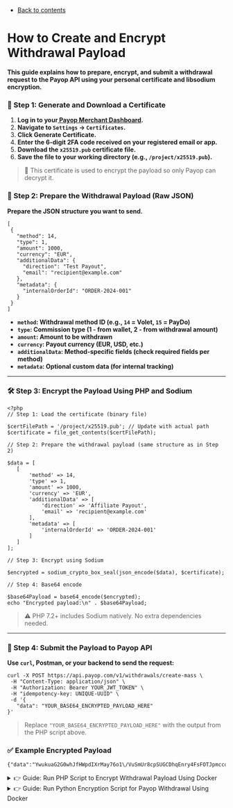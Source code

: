 * [Back to contents](../Readme.md#contents)

# How to Create and Encrypt Withdrawal Payload

**This guide explains how to prepare, encrypt, and submit a withdrawal request to the Payop API using your personal certificate and libsodium encryption.**


### **🧩 Step 1: Generate and Download a Certificate**



1. **Log in to your[ Payop Merchant Dashboard](https://payop.com/).**
2. **Navigate to <code>Settings</code> → <code>Certificates</code>.**
3. **Click Generate Certificate.**
4. **Enter the 6-digit 2FA code received on your registered email or app.**
5. **Download the <code>x25519.pub</code> certificate file.**
6. **Save the file to your working directory (e.g., <code>/project/x25519.pub</code>).**

> 🔐 This certificate is used to encrypt the payload so only Payop can decrypt it.



### **🧾 Step 2: Prepare the Withdrawal Payload (Raw JSON)**

**Prepare the JSON structure you want to send.**


```shell
[
 {
   "method": 14,
   "type": 1,
   "amount": 1000,
   "currency": "EUR",
   "additionalData": {
     "direction": "Test Payout",
     "email": "recipient@example.com"
   },
   "metadata": {
     "internalOrderId": "ORDER-2024-001"
   }
 }
]
```

* **<code>method</code>: Withdrawal method ID (e.g., <code>14</code> = Volet, <code>15</code> = PayDo)**
* **<code>type</code>: Commission type (1 - from wallet, 2 - from withdrawal amount)**
* **<code>amount</code>: Amount to be withdrawn**
* **<code>currency</code>: Payout currency (EUR, USD, etc.)**
* **<code>additionalData</code>: Method-specific fields (check required fields per method)**
* **<code>metadata</code>: Optional custom data (for internal tracking)**


---


### **🛠️ Step 3: Encrypt the Payload Using PHP and Sodium**


```shell
<?php
// Step 1: Load the certificate (binary file)

$certFilePath = '/project/x25519.pub'; // Update with actual path
$certificate = file_get_contents($certFilePath);

// Step 2: Prepare the withdrawal payload (same structure as in Step 2)

$data = [
   [
       'method' => 14,
       'type' => 1,
       'amount' => 1000,
       'currency' => 'EUR',
       'additionalData' => [
           'direction' => 'Affiliate Payout',
           'email' => 'recipient@example.com'
       ],
       'metadata' => [
           'internalOrderId' => 'ORDER-2024-001'
       ]
   ]
];

// Step 3: Encrypt using Sodium

$encrypted = sodium_crypto_box_seal(json_encode($data), $certificate);

// Step 4: Base64 encode

$base64Payload = base64_encode($encrypted);
echo "Encrypted payload:\n" . $base64Payload;
```


> ⚠️ PHP 7.2+ includes Sodium natively. No extra dependencies needed.


---


### **🧪 Step 4: Submit the Payload to Payop API**

**Use <code>curl</code>, Postman, or your backend to send the request:**


```shell
curl -X POST https://api.payop.com/v1/withdrawals/create-mass \
 -H "Content-Type: application/json" \
 -H "Authorization: Bearer YOUR_JWT_TOKEN" \
 -H "idempotency-key: UNIQUE-UUID" \
 -d '{
   "data": "YOUR_BASE64_ENCRYPTED_PAYLOAD_HERE"
}'
```

> Replace <code>"YOUR_BASE64_ENCRYPTED_PAYLOAD_HERE"</code> with the output from the PHP script above.


### **✅ Example Encrypted Payload**


```
{"data":"YwukuaG2G0whJfHWpdIXrMay76o1\/VuSmUr8cpSUGCDhqEnry4FsFOTJpmccoQ6w\/Z2VmQKgkvJ\/Hz7v8VrvYSfoTsnX4cKvoUasgC2xOwgPdYzcmx5zIq4SlEHx418OwM\/oqAHb5cEO\/IFwBlMHzL1IAc7yFCwOjSUMg+8SNlawtTLGRNtIb8V6\/gqZRZXoyQHuXoclRE1tR\/2GZjjiD6aEM0JQPNg3NssPxuQuRiRAgzhMPrnCS53FQIjZrR9sVDcb4iJxhpXORHpSZ8vLgT9Ya6RSdsNUWrpaTUBr1MACULgN8Oib1G8U7PK3YoNb8APfibnAklTLuo7HDkvFB7FQ+xIOvYfg4LgK5vbQIRensLzGVz8ktIOyLpwOw2wBgf6HrUI2HiooCg+o9hR0qqRoZCSi\/psRgQU5Ry3fSSWsw+Q39pNCm9sbQvYQZ6akti7KrcDYdLAjKFKu3DdB2lX38shjErM\/QMxjBegeOsl50DouknCq1BImSCR5HYJhJgRP1sZo8S5RfiBjSzXbgcddaSG6kIkRirCt"}
```


<details>
   <summary> 👉 Guide: Run PHP Script to Encrypt Withdrawal Payload Using Docker</summary> 
 
### **✅ Prerequisites**

* Make sure **Docker** is installed on your machine.  

👉[You can download Docker Desktop here:](https://www.docker.com/products/docker-desktop)

### **Step 1: Prepare Your Project Folder**

1. Create a folder on your local machine:


```shell
mkdir payop-withdrawal-encrypt 
cd payop-withdrawal-encrypt

```



1. Create the `encrypt.php` script:


```shell
touch encrypt.php
```



1. Paste the following example script into `encrypt.php`:


```shell
<?php
$certFilePath = __DIR__ . '/c9f5753e-587f-41fa-9b2a-b7ab998d1bcc'; // Ensure your cert is here
$certificate = file_get_contents($certFilePath);
$data = [
   [
       'method' => 14,
       'type' => 1,
       'amount' => 1000,
       'currency' => 'EUR',
       'additionalData' => [
           'direction' => 'Test payout',
           'email' => 'recipient@example.com'
       ]
   ]
];
$encryptedPayload = sodium_crypto_box_seal(json_encode($data), $certificate);
$base64Payload = base64_encode($encryptedPayload);
echo "Encrypted Base64 Payload:\n\n" . $base64Payload . PHP_EOL;
```



1. Add your `с9f5753e-587f-41fa-9b2a-b7ab998d1bcc` certificate file to the same folder.

You should now have:


```shell
payop-withdrawal-encrypt/
├── encrypt.php
└── с9f5753e-587f-41fa-9b2a-b7ab998d1bcc
```



### **Step 2: Run Docker PHP Container**

Use this one-line Docker command to run your script inside a PHP container with Sodium installed:


```shell
docker run --rm -v "$PWD":/app -w /app php:8.2-cli php encrypt.php
```


If you are using **Windows CMD**, replace `$PWD` with `%cd%`:


```shell
docker run --rm -v %cd%:/app -w /app php:8.2-cli php encrypt.php
```



### **🧾 Expected Output**

You’ll get a response like this:


```shell
Encrypted Base64 Payload:  9kQ7v9nXLHjeOyIqi+hIJfEKuOCQZ2C5WWVcnmfPHUxh1EbK5g=
```



### **📌 Notes**



* PHP 7.2+ is required because Sodium is built-in from PHP 7.2 and later.
* If you want to run the script multiple times, just run the Docker command again.
* You **don’t need to install PHP locally** — Docker handles everything inside the container.
</details>


<details>
  <summary> 👉 Guide: Run Python Encryption Script for Payop Withdrawal Using Docker</summary>  

 ### **✅ Prerequisites**


👉[**Docker** must be installed](https://www.docker.com/products/docker-desktop)


### **Step 1: Prepare the Project Folder**



1. Create a folder and enter it:


```shell
mkdir payop-python-encrypt 
cd payop-python-encrypt
```



1. Create the encryption script:


```shell
touch encrypt.py
```



1. Paste the following code into `encrypt.py`:


```shell
# encrypt.py
import libnacl
import base64
# Withdrawal data payload
message = '[{"method": 7, "amount": 0.2, "currency": "USD", "type": "1", "additionalData": {"walletNumber": "41001560683733", "direction": "Test payout"}},{"method": 7, "amount": 0.2, "currency": "USD", "type": "1", "additionalData": {"walletNumber": "51001560683733", "direction": "Test payout 2"}}]'
# Your certificate (Base64-encoded x25519 public key)
publicKey = 'ZyC4u8gs6ivyu3FxPUuIJJqq560Xt5pGdnBgI8S11nk='
# Encrypt and encode
box = libnacl.crypto_box_seal(message.encode(), base64.b64decode(publicKey))
print("\nEncrypted Base64 Payload:\n")
print(base64.b64encode(box).decode())
```


 


### **Step 2: Create a Dockerfile**


```shell
touch Dockerfile
```


Paste this into the `Dockerfile`:


```shell
FROM python:3.10-slim
RUN pip install libnacl
WORKDIR /app
COPY encrypt.py .
CMD ["python", "encrypt.py"]
```



### **Step 3: Build and Run the Docker Container**



1. Build the Docker image:


```shell
docker build -t payop-encrypt .
```



1. Run the container:


```shell
docker run --rm payop-encrypt
```



### **✅ Output**

You will see something like:


```shell
Encrypted Base64 Payload:  9kQ7v9nXLHjeOyIqi+hIJfEKuOCQZ2C5WWVcnmfPHUxh1EbK5g=
```

</details>
